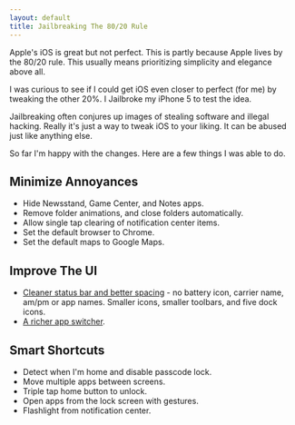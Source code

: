 ```yaml
---
layout: default
title: Jailbreaking The 80/20 Rule	
---
```

Apple's iOS is great but not perfect. This is partly because Apple lives by the 80/20 rule. This usually means prioritizing simplicity and elegance above all.

I was curious to see if I could get iOS even closer to perfect (for me) by tweaking the other 20%. I Jailbroke my iPhone 5 to test the idea.

Jailbreaking often conjures up images of stealing software and illegal hacking. Really it's just a way to tweak iOS to your liking. It can be abused just like anything else.

So far I'm happy with the changes. Here are a few things I was able to do.

## Minimize Annoyances
- Hide Newsstand, Game Center, and Notes apps.
- Remove folder animations, and close folders automatically.
- Allow single tap clearing of notification center items.
- Set the default browser to Chrome.
- Set the default maps to Google Maps.

## Improve The UI
- [Cleaner status bar and better spacing](http://cloud.dankim.org/NKhT) - no battery icon, carrier name, am/pm or app names. Smaller icons, smaller toolbars, and five dock icons.
- [A richer app switcher](http://cloud.dankim.org/NMVM).

## Smart Shortcuts
- Detect when I'm home and disable passcode lock.
- Move multiple apps between screens.
- Triple tap home button to unlock.
- Open apps from the lock screen with gestures.
- Flashlight from notification center.